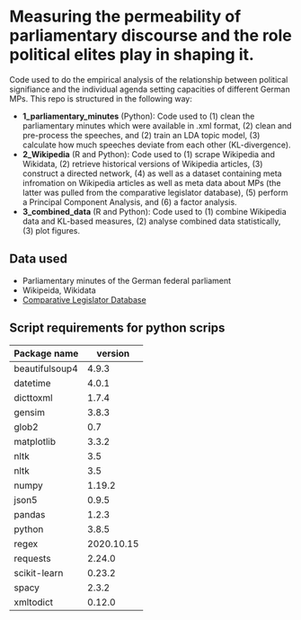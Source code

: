 # Measuring the permeability of parliamentary discourse and the role political elites play in shaping it.


Code used to do the empirical analysis of the relationship between political signifiance and the individual agenda setting capacities of different German MPs. This repo is structured in the following way: 

* **1_parliamentary_minutes** (Python): Code used to (1) clean the parliamentary minutes which were available in .xml format, (2) clean and pre-process the speeches, and (2) train an LDA topic model, (3) calculate how much speeches deviate from each other (KL-divergence).
* **2_Wikipedia** (R and Python): Code used to (1) scrape Wikipedia and Wikidata, (2) retrieve historical versions of Wikipedia articles, (3) construct a directed network, (4) as well as a dataset containing meta infromation on Wikipedia articles as well as meta data about MPs (the latter was pulled from the comparative legislator database), (5) perform a Principal Component Analysis, and (6) a factor analysis. 
* **3_combined_data** (R and Python): Code used to (1) combine Wikipedia data and KL-based measures, (2) analyse combined data statistically, (3) plot figures.

## Data used

* Parliamentary minutes of the German federal parliament
* Wikipeida, Wikidata
* <a href="https://doi.org/10.1017/S0007123420000897" target="_blank">Comparative Legislator Database</a>


## Script requirements for python scrips


| Package name  |  version |   
|---|---|
|  beautifulsoup4 |  4.9.3 |  
|  datetime | 4.0.1  |   
| dicttoxml  | 1.7.4  |  
| gensim | 3.8.3 |  
| glob2| 0.7   |  
| matplotlib|3.3.2 |  
|  nltk|3.5 |  
| nltk|3.5 |    
| numpy|1.19.2 |  
| json5|0.9.5 | 
| pandas|1.2.3| 
| python|3.8.5 |
| regex|2020.10.15  |
| requests|2.24.0|
| scikit-learn|0.23.2  |
| spacy|2.3.2 |
|xmltodict|0.12.0 |




